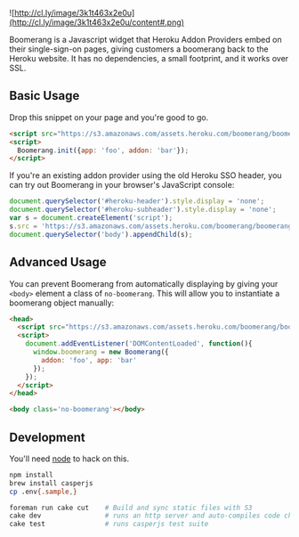 ![http://cl.ly/image/3k1t463x2e0u](http://cl.ly/image/3k1t463x2e0u/content#.png)

Boomerang is a Javascript widget that Heroku Addon Providers embed on their 
single-sign-on pages, giving customers a boomerang back to the Heroku website.
It has no dependencies, a small footprint, and it works over SSL.

## Basic Usage

Drop this snippet on your page and you're good to go.

```html
<script src="https://s3.amazonaws.com/assets.heroku.com/boomerang/boomerang.js"></script>
<script>
  Boomerang.init({app: 'foo', addon: 'bar'});
</script>
```

If you're an existing addon provider using the old Heroku SSO header, you can try out 
Boomerang in your browser's JavaScript console:

```js
document.querySelector('#heroku-header').style.display = 'none';
document.querySelector('#heroku-subheader').style.display = 'none';
var s = document.createElement('script');
s.src = 'https://s3.amazonaws.com/assets.heroku.com/boomerang/boomerang.js';
document.querySelector('body').appendChild(s);
```

## Advanced Usage

You can prevent Boomerang from automatically displaying by giving your `<body>` 
element a class of `no-boomerang`. This will allow you to instantiate a boomerang object 
manually:

```html
<head>
  <script src="https://s3.amazonaws.com/assets.heroku.com/boomerang/boomerang.js"></script>
  <script>
    document.addEventListener('DOMContentLoaded', function(){
      window.boomerang = new Boomerang({
        addon: 'foo', app: 'bar'
      });
    });
  </script>
</head>

<body class='no-boomerang'></body>
```

## Development

You'll need [node](http://nodejs.org/download/) to hack on this.

```bash
npm install
brew install casperjs
cp .env{.sample,}
```

```bash
foreman run cake cut    # Build and sync static files with S3
cake dev                # runs an http server and auto-compiles code changes
cake test               # runs casperjs test suite
```
